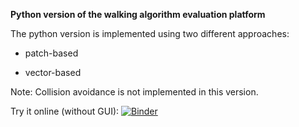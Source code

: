 **Python version of the walking algorithm evaluation platform**

The python version is implemented using two different approaches: 

- patch-based

- vector-based

Note: Collision avoidance is not implemented in this version.

Try it online (without GUI): [![Binder](https://mybinder.org/badge_logo.svg)](https://mybinder.org/v2/gh/fardadhp/walking_algorithms_evaluation_python/master)
